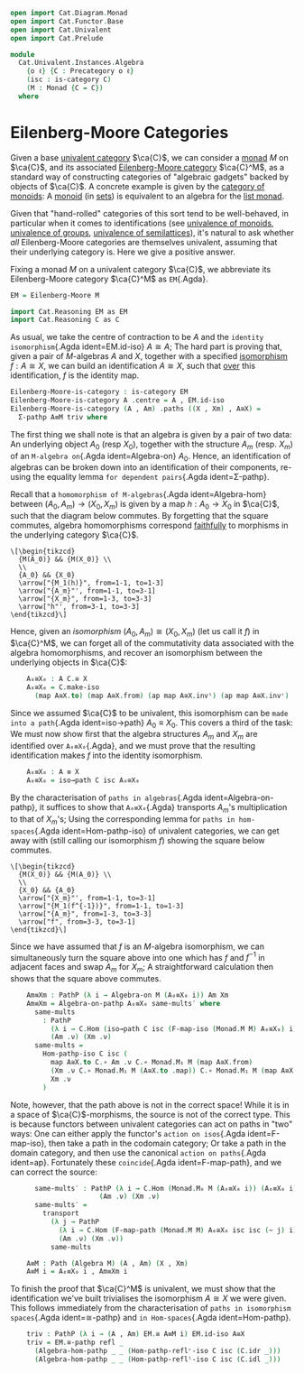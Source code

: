 ```agda
open import Cat.Diagram.Monad
open import Cat.Functor.Base
open import Cat.Univalent
open import Cat.Prelude

module 
  Cat.Univalent.Instances.Algebra 
    {o ℓ} {C : Precategory o ℓ}
    (isc : is-category C)
    (M : Monad {C = C})
  where
```

# Eilenberg-Moore Categories

Given a base [univalent category] $\ca{C}$, we can consider a [monad]
$M$ on $\ca{C}$, and its associated [Eilenberg-Moore category]
$\ca{C}^M$, as a standard way of constructing categories of "algebraic
gadgets" backed by objects of $\ca{C}$. A concrete example is given by
the [category of monoids]: A [monoid] (in [sets]) is equivalent to an
algebra for the [list monad].

[univalent category]: Cat.Univalent.html
[monad]: Cat.Diagram.Monad.html
[Eilenberg-Moore category]: Cat.Diagram.Monad.html#eilenberg-moore-category
[category of monoids]: Algebra.Monoid.Category.html
[monoid]: Algebra.Monoid.html
[sets]: Category.Instances.Sets.html
[list monad]: Algebra.Monoid.Category.html#free-objects

Given that "hand-rolled" categories of this sort tend to be
well-behaved, in particular when it comes to identifications (see
[univalence of monoids], [univalence of groups], [univalence of
semilattices]), it's natural to ask whether _all_ Eilenberg-Moore
categories are themselves univalent, assuming that their underlying
category is. Here we give a positive answer.

[univalence of monoids]: Algebra.Monoid.html#Monoid-univalent
[univalence of groups]: Algebra.Group.html#Group-univalent
[univalence of semilattices]: Algebra.Semilattice.html#Semilattice-univalent

Fixing a monad $M$ on a univalent category $\ca{C}$, we abbreviate its
Eilenberg-Moore category $\ca{C}^M$ as `EM`{.Agda}.

```agda
EM = Eilenberg-Moore M

import Cat.Reasoning EM as EM
import Cat.Reasoning C as C
```

As usual, we take the centre of contraction to be $A$ and the `identity
isomorphism`{.Agda ident=EM.id-iso} $A \cong A$; The hard part is
proving that, given a pair of $M$-algebras $A$ and $X$, together with a
specified [isomorphism] $f : A \cong X$, we can build an identification
$A \cong X$, such that [over] this identification, $f$ is the identity
map.

[isomorphism]: Cat.Morphism.html#isos
[over]: 1Lab.Path.html#dependent-paths

```agda
Eilenberg-Moore-is-category : is-category EM
Eilenberg-Moore-is-category A .centre = A , EM.id-iso
Eilenberg-Moore-is-category (A , Am) .paths ((X , Xm) , A≅X) = 
  Σ-pathp A≡M triv where
```

The first thing we shall note is that an algebra is given by a pair of
two data: An underlying object $A_0$ (resp $X_0$), together with the
structure $A_m$ (resp. $X_m$) of an `M-algebra on`{.Agda
ident=Algebra-on} $A_0$. Hence, an identification of algebras can be
broken down into an identification of their components, re-using the
equality lemma `for dependent pairs`{.Agda ident=Σ-pathp}.

<!--
```agda
    module A = Algebra-on Am
    module X = Algebra-on Xm
    module A≅X = EM._≅_ A≅X
    open Algebra-hom renaming (morphism to map ; commutes to sq)
    open Algebra-on
```
-->

Recall that a `homomorphism of M-algebras`{.Agda ident=Algebra-hom}
between $(A_0,A_m) \to (X_0,X_m)$ is given by a map $h : A_0 \to X_0$ in
$\ca{C}$, such that the diagram below commutes. By forgetting that the
square commutes, algebra homomorphisms correspond [faithfully] to
morphisms in the underlying category $\ca{C}$.

[faithfully]: agda://Cat.Diagram.Monad#Forget

~~~{.quiver}
\[\begin{tikzcd}
  {M(A_0)} && {M(X_0)} \\
  \\
  {A_0} && {X_0}
  \arrow["{M_1(h)}", from=1-1, to=1-3]
  \arrow["{A_m}"', from=1-1, to=3-1]
  \arrow["{X_m}", from=1-3, to=3-3]
  \arrow["h"', from=3-1, to=3-3]
\end{tikzcd}\]
~~~

Hence, given an _isomorphism_ $(A_0, A_m) \cong (X_0, X_m)$ (let us call
it $f$) in $\ca{C}^M$, we can forget all of the commutativity data
associated with the algebra homomorphisms, and recover an isomorphism
between the underlying objects in $\ca{C}$:

```agda
    A₀≅X₀ : A C.≅ X
    A₀≅X₀ = C.make-iso 
      (map A≅X.to) (map A≅X.from) (ap map A≅X.invˡ) (ap map A≅X.invʳ)
```

Since we assumed $\ca{C}$ to be univalent, this isomorphism can be `made
into a path`{.Agda ident=iso→path} $A_0 \equiv X_0$. This covers a third
of the task: We must now show first that the algebra structures $A_m$
and $X_m$ are identified over `A₀≡X₀`{.Agda}, and we must prove that the
resulting identification makes $f$ into the identity isomorphism.

```agda
    A₀≡X₀ : A ≡ X
    A₀≡X₀ = iso→path C isc A₀≅X₀
```

By the characterisation of `paths in algebras`{.Agda
ident=Algebra-on-pathp}, it suffices to show that `A₀≡X₀`{.Agda}
transports $A_m$'s multiplication to that of $X_m$'s; Using the
corresponding lemma for `paths in hom-spaces`{.Agda ident=Hom-pathp-iso}
of univalent categories, we can get away with (still calling our
isomorphism $f$) showing the square below commutes.

~~~{.quiver}
\[\begin{tikzcd}
  {M(X_0)} && {M(A_0)} \\
  \\
  {X_0} && {A_0}
  \arrow["{X_m}"', from=1-1, to=3-1]
  \arrow["{M_1(f^{-1})}", from=1-1, to=1-3]
  \arrow["{A_m}", from=1-3, to=3-3]
  \arrow["f", from=3-3, to=3-1]
\end{tikzcd}\]
~~~

Since we have assumed that $f$ is an $M$-algebra isomorphism, we can
simultaneously turn the square above into one which has $f$ and $f^{-1}$
in adjacent faces and swap $A_m$ for $X_m$; A straightforward
calculation then shows that the square above commutes.

```agda
    Am≡Xm : PathP (λ i → Algebra-on M (A₀≡X₀ i)) Am Xm
    Am≡Xm = Algebra-on-pathp A₀≡X₀ same-mults′ where
      same-mults 
        : PathP 
          (λ i → C.Hom (iso→path C isc (F-map-iso (Monad.M M) A₀≅X₀) i) (A₀≡X₀ i))
          (Am .ν) (Xm .ν)
      same-mults = 
        Hom-pathp-iso C isc (
          map A≅X.to C.∘ Am .ν C.∘ Monad.M₁ M (map A≅X.from)                 ≡⟨ C.pulll (sq A≅X.to) ⟩
          (Xm .ν C.∘ Monad.M₁ M (A≅X.to .map)) C.∘ Monad.M₁ M (map A≅X.from) ≡⟨ C.cancelr (sym (Monad.M-∘ M _ _) ·· ap (Monad.M₁ M) (ap map A≅X.invˡ) ·· Monad.M-id M) ⟩
          Xm .ν                                                              ∎
        )
```

Note, however, that the path above is not in the correct space! While it
is in a space of $\ca{C}$-morphisms, the source is not of the correct
type. This is because functors between univalent categories can act on
paths in "two" ways: One can either apply the functor's `action on
isos`{.Agda ident=F-map-iso}, then take a path in the codomain category;
Or take a path in the domain category, and then use the canonical
`action on paths`{.Agda ident=ap}. Fortunately these `coincide`{.Agda
ident=F-map-path}, and we can correct the source:

```agda
      same-mults′ : PathP (λ i → C.Hom (Monad.M₀ M (A₀≡X₀ i)) (A₀≡X₀ i)) 
                      (Am .ν) (Xm .ν)
      same-mults′ = 
        transport 
          (λ j → PathP 
            (λ i → C.Hom (F-map-path (Monad.M M) A₀≅X₀ isc isc (~ j) i) (A₀≡X₀ i)) 
            (Am .ν) (Xm .ν)) 
          same-mults

    A≡M : Path (Algebra M) (A , Am) (X , Xm)
    A≡M i = A₀≡X₀ i , Am≡Xm i
```

To finish the proof that $\ca{C}^M$ is univalent, we must show that the
identification we've built trivialises the isomorphism $A \cong X$ we
were given. This follows immediately from the characterisation of `paths
in isomorphism spaces`{.Agda ident=≅-pathp} and `in Hom-spaces`{.Agda
ident=Hom-pathp}.

```agda
    triv : PathP (λ i → (A , Am) EM.≅ A≡M i) EM.id-iso A≅X
    triv = EM.≅-pathp refl _ 
      (Algebra-hom-pathp _ _ (Hom-pathp-reflʳ-iso C isc (C.idr _))) 
      (Algebra-hom-pathp _ _ (Hom-pathp-reflˡ-iso C isc (C.idl _)))
```
